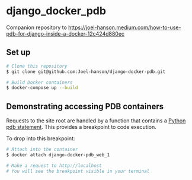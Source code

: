 # django_docker_pdb

Companion repository to https://joel-hanson.medium.com/how-to-use-pdb-for-django-inside-a-docker-12c424d880ec


## Set up

```bash
# Clone this repository
$ git clone git@github.com:Joel-hanson/django-docker-pdb.git

# Build Docker containers
$ docker-compose up --build
```

## Demonstrating accessing PDB containers

Requests to the site root are handled by a function that contains a [Python pdb statement](https://docs.python.org/3/library/pdb.html). This provides a breakpoint to code execution.

To drop into this breakpoint:

```bash
# Attach into the container
$ docker attach django-docker-pdb_web_1

# Make a request to http://localhost
# You will see the breakpoint visible in your terminal
```
